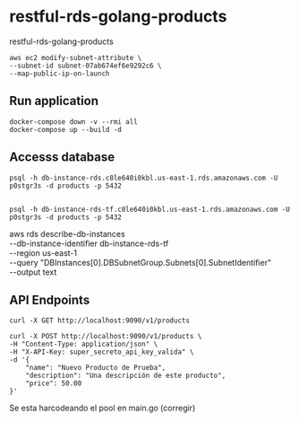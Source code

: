 # restful-rds-golang-products

restful-rds-golang-products

    aws ec2 modify-subnet-attribute \
    --subnet-id subnet-07ab674ef6e9292c6 \
    --map-public-ip-on-launch


## Run application

    docker-compose down -v --rmi all
    docker-compose up --build -d


## Accesss database

    psql -h db-instance-rds.c8le640i0kbl.us-east-1.rds.amazonaws.com -U p0stgr3s -d products -p 5432


    psql -h db-instance-rds-tf.c8le640i0kbl.us-east-1.rds.amazonaws.com -U p0stgr3s -d products -p 5432



aws rds describe-db-instances \
    --db-instance-identifier db-instance-rds-tf \
    --region us-east-1 \
    --query "DBInstances[0].DBSubnetGroup.Subnets[0].SubnetIdentifier" \
    --output text


## API Endpoints

    curl -X GET http://localhost:9090/v1/products

    curl -X POST http://localhost:9090/v1/products \
    -H "Content-Type: application/json" \
    -H "X-API-Key: super_secreto_api_key_valida" \
    -d '{
        "name": "Nuevo Producto de Prueba",
        "description": "Una descripción de este producto",
        "price": 50.00
    }'




Se esta harcodeando el pool en main.go (corregir)

